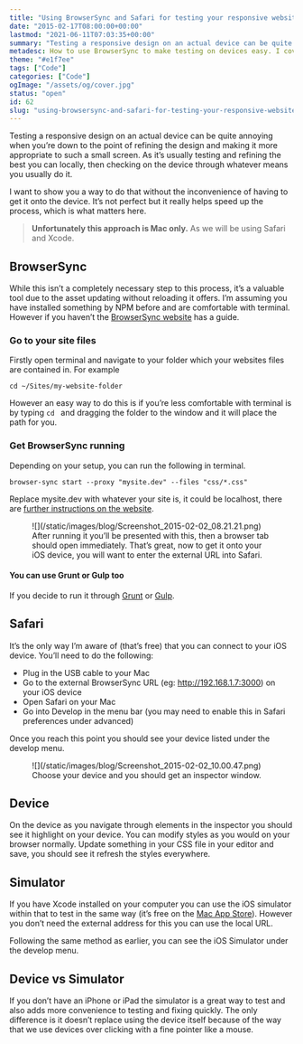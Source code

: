 ```yaml
---
title: "Using BrowserSync and Safari for testing your responsive website"
date: "2015-02-17T08:00:00+00:00"
lastmod: "2021-06-11T07:03:35+00:00"
summary: "Testing a responsive design on an actual device can be quite annoying when you’re down to the point of refining the design and making it more appropriate to such a small screen. As it’s usually testing and refining the best you can locally, then checking on the device through whatever means you usually do it."
metadesc: How to use BrowserSync to make testing on devices easy. I cover how to use it with iOS devices, Xcode and Safari."
theme: "#e1f7ee"
tags: ["Code"]
categories: ["Code"]
ogImage: "/assets/og/cover.jpg"
status: "open"
id: 62
slug: "using-browsersync-and-safari-for-testing-your-responsive-website"
---
```


Testing a responsive design on an actual device can be quite annoying when you’re down to the point of refining the design and making it more appropriate to such a small screen. As it’s usually testing and refining the best you can locally, then checking on the device through whatever means you usually do it.

I want to show you a way to do that without the inconvenience of having to get it onto the device. It’s not perfect but it really helps speed up the process, which is what matters here.

> **Unfortunately this approach is Mac only.** As we will be using Safari and Xcode.

## BrowserSync
While this isn’t a completely necessary step to this process, it’s a valuable tool due to the asset updating without reloading it offers. I’m assuming you have installed something by NPM before and are comfortable with terminal. However if you haven’t the [BrowserSync website](http://browsersync.io) has a guide.

### Go to your site files
Firstly open terminal and navigate to your folder which your websites files are contained in. For example

```.language-bash
cd ~/Sites/my-website-folder
```

However an easy way to do this is if you’re less comfortable with terminal is by typing `cd ` and dragging the folder to the window and it will place the path for you.

### Get BrowserSync running
Depending on your setup, you can run the following in terminal.

```.language-bash
browser-sync start --proxy "mysite.dev" --files "css/*.css"
```

Replace mysite.dev with whatever your site is, it could be localhost, there are [further instructions on the website](http://browsersync.io/).

<figure markdown="1">
![](/static/images/blog/Screenshot_2015-02-02_08.21.21.png)
<figcaption>After running it you’ll be presented with this, then a browser tab should open immediately. That’s great, now to get it onto your iOS device, you will want to enter the external URL into Safari.</figcaption>
</figure>

#### You can use Grunt or Gulp too
If you decide to run it through [Grunt](http://www.browsersync.io/docs/grunt/) or [Gulp](http://www.browsersync.io/docs/gulp/).

## Safari
It’s the only way I’m aware of (that’s free) that you can connect to your iOS device. You’ll need to do the following:

- Plug in the USB cable to your Mac
- Go to the external BrowserSync URL (eg: http://192.168.1.7:3000) on your iOS device
- Open Safari on your Mac
- Go into Develop in the menu bar (you may need to enable this in Safari preferences under advanced)

Once you reach this point you should see your device listed under the develop menu.

<figure markdown="1">
![](/static/images/blog/Screenshot_2015-02-02_10.00.47.png)
<figcaption>Choose your device and you should get an inspector window.</figcaption>
</figure>

## Device
On the device as you navigate through elements in the inspector you should see it highlight on your device. You can modify styles as you would on your browser normally. Update something in your CSS file in your editor and save, you should see it refresh the styles everywhere.

## Simulator
If you have Xcode installed on your computer you can use the iOS simulator within that to test in the same way (it’s free on the [Mac App Store](https://itunes.apple.com/gb/app/xcode/id497799835?mt=12)). However you don’t need the external address for this you can use the local URL.

Following the same method as earlier, you can see the iOS Simulator under the develop menu.

## Device vs Simulator
If you don’t have an iPhone or iPad the simulator is a great way to test and also adds more convenience to testing and fixing quickly. The only difference is it doesn’t replace using the device itself because of the way that we use devices over clicking with a fine pointer like a mouse.